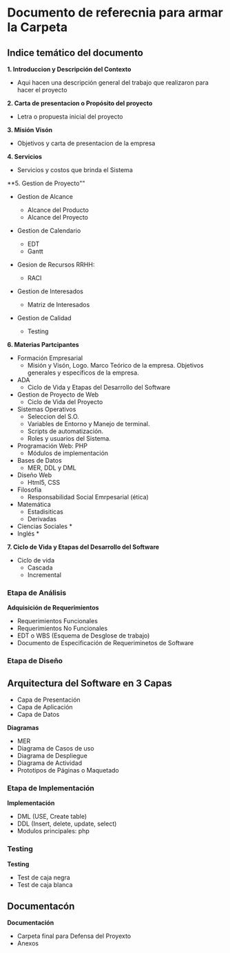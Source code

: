 # Documento de referecnia para armar la Carpeta

## Indice temático del documento

**1. Introduccion y Descripción del Contexto**
  + Aqui hacen una descripción general del trabajo que realizaron para hacer el proyecto

**2. Carta de presentacion o Propósito del proyecto**
  + Letra o propuesta inicial del proyecto

**3. Misión Visón**
  + Objetivos y carta de presentacion de la empresa

**4. Servicios**
  + Servicios y costos que brinda el Sistema
  
**5. Gestion de Proyecto""
  + Gestion de Alcance
    * Alcance del Producto
    * Alcance del Proyecto
    
  + Gestion de Calendario
    * EDT
    * Gantt
    
  + Gesion de Recursos RRHH:
    * RACI
    
  + Gestion de Interesados
    * Matriz de Interesados
    
  + Gestion de Calidad
    * Testing
    
  
**6. Materias Partcipantes**
  + Formación Empresarial
    * Misión y Visón, Logo. Marco Teórico de la empresa. Objetivos generales y específicos de la empresa.
  + ADA
    * Ciclo de Vida y Etapas del Desarrollo del Software
  + Gestion de Proyecto de Web
    * Ciclo de Vida del Proyecto
  + Sistemas Operativos
    * Seleccion del S.O.
    * Variables de Entorno y Manejo de terminal.
    * Scripts de automatización.
    * Roles y usuarios del Sistema.
  + Programación Web: PHP
    * Módulos de implementación
  + Bases de Datos
    * MER, DDL y DML
  + Diseño Web
    * Html5, CSS 
  + Filosofía
    * Responsabilidad Social Emrpesarial (ética)
  + Matemática
    * Estadisiticas
    * Derivadas
  + Ciencias Sociales
    * 
  + Inglés
    * 

**7. Ciclo de Vida y Etapas del Desarrollo del Software**
  + Ciclo de vida
    * Cascada
    * Incremental

### Etapa de Análisis
**Adquisición de Requerimientos**
  + Requerimientos Funcionales
  + Requerimientos No Funcionales
  + EDT o WBS (Esquema de Desglose de trabajo)
  + Documento de Especificación de Requeriminetos de Software

### Etapa de Diseño
## Arquitectura del Software en 3 Capas
  + Capa de Presentación
  + Capa de Aplicación
  + Capa de Datos

**Diagramas**
  + MER
  + Diagrama de Casos de uso
  + Diagrama de Despliegue
  + Diagrama de Actividad
  + Prototipos de Páginas o Maquetado

### Etapa de Implementación
**Implementación**
  + DML (USE, Create table)
  + DDL (Insert, delete, update, select)
  + Modulos principales: php

### Testing
**Testing**
  + Test de caja negra
  + Test de caja blanca


## Documentacón
**Documentación**
  + Carpeta final para Defensa del Proyexto
  + Anexos
